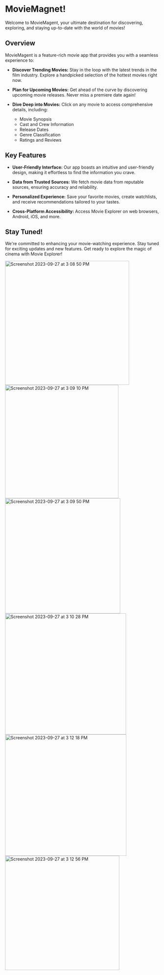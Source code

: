 # MovieMagnet!

Welcome to MovieMagent, your ultimate destination for discovering, exploring, and staying up-to-date with the world of movies!

## Overview

MovieMagent is a feature-rich movie app that provides you with a seamless experience to:

- **Discover Trending Movies:** Stay in the loop with the latest trends in the film industry. Explore a handpicked selection of the hottest movies right now.

- **Plan for Upcoming Movies:** Get ahead of the curve by discovering upcoming movie releases. Never miss a premiere date again!

- **Dive Deep into Movies:** Click on any movie to access comprehensive details, including:
  - Movie Synopsis
  - Cast and Crew Information
  - Release Dates
  - Genre Classification
  - Ratings and Reviews

## Key Features

- **User-Friendly Interface:** Our app boasts an intuitive and user-friendly design, making it effortless to find the information you crave.

- **Data from Trusted Sources:** We fetch movie data from reputable sources, ensuring accuracy and reliability.

- **Personalized Experience:** Save your favorite movies, create watchlists, and receive recommendations tailored to your tastes.

- **Cross-Platform Accessibility:** Access Movie Explorer on web browsers, Android, iOS, and more.

## Stay Tuned!

We're committed to enhancing your movie-watching experience. Stay tuned for exciting updates and new features. Get ready to explore the magic of cinema with Movie Explorer!


<img width="405" alt="Screenshot 2023-09-27 at 3 08 50 PM" src="https://github.com/nikhilc523/MovieMagnet/assets/80596222/8a42d2fe-9645-4f41-8b25-ffd3f020e9ec">
<img width="370" alt="Screenshot 2023-09-27 at 3 09 10 PM" src="https://github.com/nikhilc523/MovieMagnet/assets/80596222/95d3668a-3bf2-4c9d-b2f6-225524758f54">
<img width="376" alt="Screenshot 2023-09-27 at 3 09 50 PM" src="https://github.com/nikhilc523/MovieMagnet/assets/80596222/72a1f29f-b36f-4901-93e1-b015a94ba149">
<img width="395" alt="Screenshot 2023-09-27 at 3 10 28 PM" src="https://github.com/nikhilc523/MovieMagnet/assets/80596222/bb1cb6a6-6102-467a-98c0-1849145bddf5">
<img width="396" alt="Screenshot 2023-09-27 at 3 12 18 PM" src="https://github.com/nikhilc523/MovieMagnet/assets/80596222/7db85941-9682-4d1f-b7b9-c36beb40126f">
<img width="373" alt="Screenshot 2023-09-27 at 3 12 56 PM" src="https://github.com/nikhilc523/MovieMagnet/assets/80596222/0a1ad385-4bd5-4f1b-afcc-d2607483c088">
